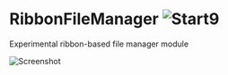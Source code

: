 # RibbonFileManager ![Start9](https://start9.menu/assets/img/icon32.png)
Experimental ribbon-based file manager module

![Screenshot](https://start9.menu/assets/img/previews/filecommander.png)
